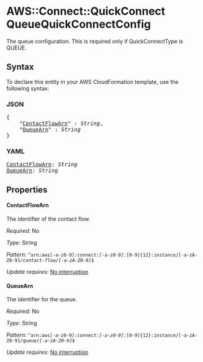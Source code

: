 # AWS::Connect::QuickConnect QueueQuickConnectConfig

The queue configuration. This is required only if QuickConnectType is QUEUE.

## Syntax

To declare this entity in your AWS CloudFormation template, use the following syntax:

### JSON

<pre>
{
    "<a href="#contactflowarn" title="ContactFlowArn">ContactFlowArn</a>" : <i>String</i>,
    "<a href="#queuearn" title="QueueArn">QueueArn</a>" : <i>String</i>
}
</pre>

### YAML

<pre>
<a href="#contactflowarn" title="ContactFlowArn">ContactFlowArn</a>: <i>String</i>
<a href="#queuearn" title="QueueArn">QueueArn</a>: <i>String</i>
</pre>

## Properties

#### ContactFlowArn

The identifier of the contact flow.

_Required_: No

_Type_: String

_Pattern_: <code>^arn:aws[-a-z0-9]*:connect:[-a-z0-9]*:[0-9]{12}:instance/[-a-zA-Z0-9]*/contact-flow/[-a-zA-Z0-9]*$</code>

_Update requires_: [No interruption](https://docs.aws.amazon.com/AWSCloudFormation/latest/UserGuide/using-cfn-updating-stacks-update-behaviors.html#update-no-interrupt)

#### QueueArn

The identifier for the queue.

_Required_: No

_Type_: String

_Pattern_: <code>^arn:aws[-a-z0-9]*:connect:[-a-z0-9]*:[0-9]{12}:instance/[-a-zA-Z0-9]*/queue/[-a-zA-Z0-9]*$</code>

_Update requires_: [No interruption](https://docs.aws.amazon.com/AWSCloudFormation/latest/UserGuide/using-cfn-updating-stacks-update-behaviors.html#update-no-interrupt)
